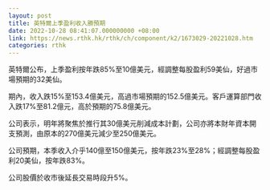 ```yaml
---
layout: post
title: 英特爾上季盈利收入勝預期
date: 2022-10-28 08:41:07.000000000 +08:00
link: https://news.rthk.hk/rthk/ch/component/k2/1673029-20221028.htm
categories: rthk
---
```


英特爾公布，上季盈利按年跌85%至10億美元，經調整每股盈利59美仙，好過市場預期的32美仙。

期內，收入跌15%至153.4億美元，高過市場預期的152.5億美元。客戶運算部門收入跌17%至81.2億元，高於預期的75.8億美元。

公司表示，明年將聚焦於推行其30億美元削減成本計劃，公司亦將本財年資本開支預測，由原本的270億美元減少至250億美元。

公司預期，本季收入介乎140億至150億美元，按年跌23%至28%；經調整每股盈利20美仙，按年跌83%。

公司股價於收市後延長交易時段升5%。
